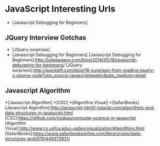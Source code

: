JavaScript Interesting Urls
===========================
* [Javascript Debugging for Beginners]


## JQuery Interview Gotchas
* [JQuery surprises]
* [Javascript Debugging for Beginners]
[Javascript Debugging for Beginners]:http://juliepagano.com/blog/2014/05/18/javascript-debugging-for-beginners/
[JQuery surprises]:http://quickleft.com/blog/18-surprises-from-reading-jquery-s-source-code?utm_source=javascriptweekly&utm_medium=email

## Javascript Algorithm
*[Javascript Algorithm]
*[CSC]
*[Algorithm Visual]
*[SafariBooks]
[Javascript Algorithm]:http://javascript-html5-tutorial.com/algorithms-and-data-structures-in-javascript.html
[CSC]:https://github.com/nzakas/computer-science-in-javascript
[Algorithm Visual]:http://www.cs.usfca.edu/~galles/visualization/Algorithms.html
[SafariBooks]:https://www.safaribooksonline.com/library/view/data-structures-and/9781449373931/
